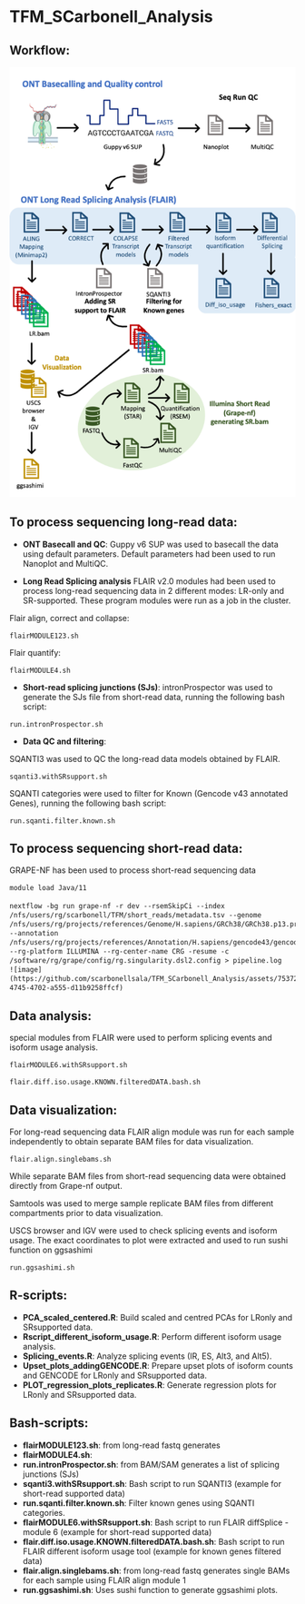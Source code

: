 # TFM_SCarbonell_Analysis

## Workflow:

![Workflow](workflow.png)

## To process sequencing long-read data:
- **ONT Basecall and QC**:
Guppy v6 SUP was used to basecall the data using default parameters.
Default parameters had been used to run Nanoplot and MultiQC.

- **Long Read Splicing analysis**
FLAIR v2.0 modules had been used to process long-read sequencing data in 2 different modes: LR-only and SR-supported. These program modules were run as a job in the cluster.

Flair align, correct and collapse:

```
flairMODULE123.sh
```

Flair quantify:

```
flairMODULE4.sh
```

- **Short-read splicing junctions (SJs)**:
intronProspector was used to generate the SJs file from short-read data, running the following bash script:

```
run.intronProspector.sh
```
  
- **Data QC and filtering**:

SQANTI3 was used to QC the long-read data models obtained by FLAIR. 

```
sqanti3.withSRsupport.sh
```

SQANTI categories were used to filter for Known (Gencode v43 annotated Genes), running the following bash script:

```
run.sqanti.filter.known.sh
```

## To process sequencing short-read data:

GRAPE-NF has been used to process short-read sequencing data

```
module load Java/11

nextflow -bg run grape-nf -r dev --rsemSkipCi --index /nfs/users/rg/scarbonell/TFM/short_reads/metadata.tsv --genome /nfs/users/rg/projects/references/Genome/H.sapiens/GRCh38/GRCh38.p13.primary_assembly.genome.fa.gz --annotation /nfs/users/rg/projects/references/Annotation/H.sapiens/gencode43/gencode.v43.primary_assembly.annotation.gtf.gz --rg-platform ILLUMINA --rg-center-name CRG -resume -c /software/rg/grape/config/rg.singularity.dsl2.config > pipeline.log
![image](https://github.com/scarbonellsala/TFM_SCarbonell_Analysis/assets/75372182/7b347584-4745-4702-a555-d11b9258ffcf)

```

## Data analysis:

special modules from FLAIR were used to perform splicing events and isoform usage analysis.

```
flairMODULE6.withSRsupport.sh
```

```
flair.diff.iso.usage.KNOWN.filteredDATA.bash.sh
```

## Data visualization:

For long-read sequencing data FLAIR align module was run for each sample independently to obtain separate BAM files for data visualization.

```
flair.align.singlebams.sh
```

While separate BAM files from short-read sequencing data were obtained directly from Grape-nf output. 

Samtools was used to merge sample replicate BAM files from different compartments prior to data visualization.

USCS browser and IGV were used to check splicing events and isoform usage. The exact coordinates to plot were extracted and used to run sushi function on ggsashimi

```
run.ggsashimi.sh
```

## R-scripts:

- **PCA_scaled_centered.R**: Build scaled and centred PCAs for LRonly and SRsupported data.
- **Rscript_different_isoform_usage.R**: Perform different isoform usage analysis.
- **Splicing_events.R**: Analyze splicing events (IR, ES, Alt3, and Alt5).
- **Upset_plots_addingGENCODE.R**: Prepare upset plots of isoform counts and GENCODE for LRonly and SRsupported data.
- **PLOT_regression_plots_replicates.R**: Generate regression plots for LRonly and SRsupported data.

## Bash-scripts:

- **flairMODULE123.sh**: from long-read fastq generates
- **flairMODULE4.sh**: 
- **run.intronProspector.sh**: from BAM/SAM generates a list of splicing junctions (SJs)
- **sqanti3.withSRsupport.sh**: Bash script to run SQANTI3 (example for short-read supported data)
- **run.sqanti.filter.known.sh**: Filter known genes using SQANTI categories.
- **flairMODULE6.withSRsupport.sh**: Bash script to run FLAIR diffSplice - module 6 (example for short-read supported data)
- **flair.diff.iso.usage.KNOWN.filteredDATA.bash.sh**: Bash script to run FLAIR different isoform usage tool (example for known genes filtered data)
- **flair.align.singlebams.sh**: from long-read fastq generates single BAMs for each sample using FLAIR align module 1
- **run.ggsashimi.sh**: Uses sushi function to generate ggsashimi plots.

